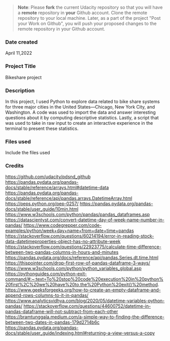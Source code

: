 >**Note**: Please **fork** the current Udacity repository so that you will have a **remote** repository in **your** Github account. Clone the remote repository to your local machine. Later, as a part of the project "Post your Work on Github", you will push your proposed changes to the remote repository in your Github account.

### Date created
April 11,2022

### Project Title
Bikeshare project

### Description
In this project, I used Python to explore data related to bike share systems for three major cities in the United States—Chicago, 
New York City, and Washington. A code was used to import the data and answer interesting questions about it by computing descriptive statistics. Lastly, a script that 
was used to take in raw input to create an interactive experience in the terminal to present these statistics.

### Files used
Include the files used

### Credits
https://github.com/udacity/pdsnd_github
https://pandas.pydata.org/pandas-docs/stable/reference/arrays.html#datetime-data
https://pandas.pydata.org/pandas-docs/stable/reference/api/pandas.arrays.DatetimeArray.html
https://peps.python.org/pep-0257/
https://pandas.pydata.org/pandas-docs/stable/user_guide/10min.html
https://www.w3schools.com/python/pandas/pandas_dataframes.asp
https://datascientyst.com/convert-datetime-day-of-week-name-number-in-pandas/
https://www.codegrepper.com/code-examples/python/week+day+name+from+date+time+pandas
https://stackoverflow.com/questions/60214194/error-in-reading-stock-data-datetimeproperties-object-has-no-attribute-week
https://stackoverflow.com/questions/22923775/calculate-time-difference-between-two-pandas-columns-in-hours-and-minutes
https://pandas.pydata.org/docs/reference/api/pandas.Series.dt.time.html
https://thispointer.com/drop-first-row-of-pandas-dataframe-3-ways/
https://www.w3schools.com/python/python_variables_global.asp
https://pythonguides.com/python-exit-command/#:~:text=To%20stop%20code%20execution%20in%20python%20first%2C%20we%20have%20to,the%20Python%20exit()%20method.
https://www.geeksforgeeks.org/how-to-create-an-empty-dataframe-and-append-rows-columns-to-it-in-pandas/
https://www.analyticsvidhya.com/blog/2020/05/datetime-variables-python-pandas/
https://stackoverflow.com/questions/44600752/datetime-in-pandas-dataframe-will-not-subtract-from-each-other
https://bramtunggala.medium.com/a-simple-way-to-finding-the-difference-between-two-dates-in-pandas-179d2714b6c
https://pandas.pydata.org/pandas-docs/stable/user_guide/indexing.html#returning-a-view-versus-a-copy


